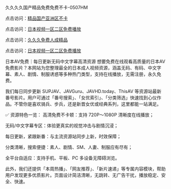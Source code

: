 久久久久国产精品免费免费不卡-0507HM

点击访问：<a href="https://tfda.pages.dev/">精品国产亚洲区不卡</a>

点击访问：<a href="https://gda-c7m.pages.dev/">日本视频一区二区免费播放</a>

点击访问：<a href="https://gsd-agv.pages.dev/">久久久免费人成精品</a>

点击访问：<a href="https://rtj-3zo.pages.dev/">日本视频一区二区免费播放</a>

日本AV免费｜每日更新无码中文字幕高清资源
想要免费在线观看高质量的日本AV免费影片？本网站为您整理最全的日本成人视频资源，涵盖无码、有码、中文字幕、素人、剧情、制服诱惑等多种热门类型，支持在线播放，无需注册，永久免费。

我们每日同步更新 SUPJAV、JAVGuru、JAVHD.today、ThisAV 等资源站最新番号影片。用户可通过「番号搜索」、「女优索引」、「分类筛选」快速找到心仪作品。不管你是喜欢骑兵、步兵，还是新晋女优或经典系列，这里都能一站满足。

✅ 资源特色一览：
高清免费不卡顿：支持 720P～1080P 清晰度在线播放；

无码/中文字幕专区：体验更真实的视觉冲击与剧情沉浸；

每日更新，紧跟新番：与主流资源站同步上新，时效保障；

分类清晰，搜索便捷：素人、剧情、SM、人妻、制服应有尽有；

全平台自适应：支持手机、平板、PC 多设备无障碍浏览。

此外，我们还提供「本周热播」、「网友推荐」、「新片速递」等专属内容模块，帮助用户发现更多优质影片。页面设计简洁清晰，无跳转、无广告干扰，播放稳定、安全、快速。


<span style="display:none;">[Canonical link](）</span>
